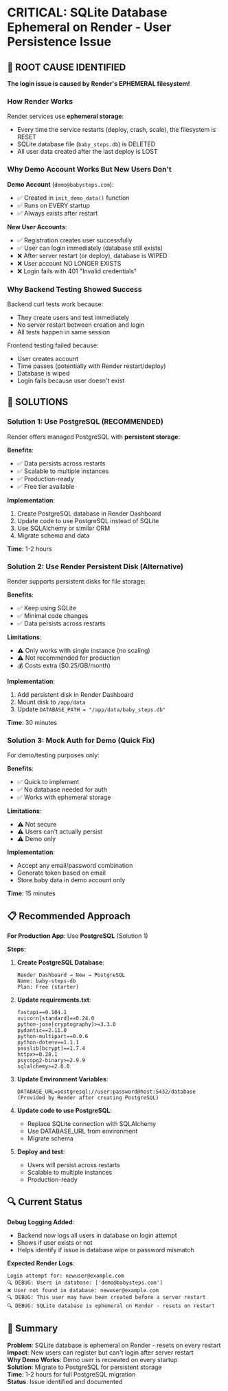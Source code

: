 # CRITICAL: SQLite Database Ephemeral on Render - User Persistence Issue

## 🚨 ROOT CAUSE IDENTIFIED

**The login issue is caused by Render's EPHEMERAL filesystem!**

### How Render Works

Render services use **ephemeral storage**:
- Every time the service restarts (deploy, crash, scale), the filesystem is RESET
- SQLite database file (`baby_steps.db`) is DELETED
- All user data created after the last deploy is LOST

### Why Demo Account Works But New Users Don't

**Demo Account** (`demo@babysteps.com`):
- ✅ Created in `init_demo_data()` function
- ✅ Runs on EVERY startup
- ✅ Always exists after restart

**New User Accounts**:
- ✅ Registration creates user successfully
- ✅ User can login immediately (database still exists)
- ❌ After server restart (or deploy), database is WIPED
- ❌ User account NO LONGER EXISTS
- ❌ Login fails with 401 "Invalid credentials"

### Why Backend Testing Showed Success

Backend curl tests work because:
- They create users and test immediately
- No server restart between creation and login
- All tests happen in same session

Frontend testing failed because:
- User creates account
- Time passes (potentially with Render restart/deploy)
- Database is wiped
- Login fails because user doesn't exist

## 🎯 SOLUTIONS

### Solution 1: Use PostgreSQL (RECOMMENDED)

Render offers managed PostgreSQL with **persistent storage**:

**Benefits**:
- ✅ Data persists across restarts
- ✅ Scalable to multiple instances
- ✅ Production-ready
- ✅ Free tier available

**Implementation**:
1. Create PostgreSQL database in Render Dashboard
2. Update code to use PostgreSQL instead of SQLite
3. Use SQLAlchemy or similar ORM
4. Migrate schema and data

**Time**: 1-2 hours

### Solution 2: Use Render Persistent Disk (Alternative)

Render supports persistent disks for file storage:

**Benefits**:
- ✅ Keep using SQLite
- ✅ Minimal code changes
- ✅ Data persists across restarts

**Limitations**:
- ⚠️ Only works with single instance (no scaling)
- ⚠️ Not recommended for production
- 💰 Costs extra ($0.25/GB/month)

**Implementation**:
1. Add persistent disk in Render Dashboard
2. Mount disk to `/app/data`
3. Update `DATABASE_PATH = "/app/data/baby_steps.db"`

**Time**: 30 minutes

### Solution 3: Mock Auth for Demo (Quick Fix)

For demo/testing purposes only:

**Benefits**:
- ✅ Quick to implement
- ✅ No database needed for auth
- ✅ Works with ephemeral storage

**Limitations**:
- ⚠️ Not secure
- ⚠️ Users can't actually persist
- ⚠️ Demo only

**Implementation**:
- Accept any email/password combination
- Generate token based on email
- Store baby data in demo account only

**Time**: 15 minutes

## 📋 Recommended Approach

**For Production App**: Use **PostgreSQL** (Solution 1)

**Steps**:

1. **Create PostgreSQL Database**:
   ```
   Render Dashboard → New → PostgreSQL
   Name: baby-steps-db
   Plan: Free (starter)
   ```

2. **Update requirements.txt**:
   ```
   fastapi==0.104.1
   uvicorn[standard]==0.24.0
   python-jose[cryptography]>=3.3.0
   pydantic==2.11.0
   python-multipart==0.0.6
   python-dotenv==1.1.1
   passlib[bcrypt]==1.7.4
   httpx>=0.28.1
   psycopg2-binary>=2.9.9
   sqlalchemy>=2.0.0
   ```

3. **Update Environment Variables**:
   ```
   DATABASE_URL=postgresql://user:password@host:5432/database
   (Provided by Render after creating PostgreSQL)
   ```

4. **Update code to use PostgreSQL**:
   - Replace SQLite connection with SQLAlchemy
   - Use DATABASE_URL from environment
   - Migrate schema

5. **Deploy and test**:
   - Users will persist across restarts
   - Scalable to multiple instances
   - Production-ready

## 🔍 Current Status

**Debug Logging Added**:
- Backend now logs all users in database on login attempt
- Shows if user exists or not
- Helps identify if issue is database wipe or password mismatch

**Expected Render Logs**:
```
Login attempt for: newuser@example.com
🔍 DEBUG: Users in database: ['demo@babysteps.com']
❌ User not found in database: newuser@example.com
🔍 DEBUG: This user may have been created before a server restart
🔍 DEBUG: SQLite database is ephemeral on Render - resets on restart
```

## 📝 Summary

**Problem**: SQLite database is ephemeral on Render - resets on every restart  
**Impact**: New users can register but can't login after server restart  
**Why Demo Works**: Demo user is recreated on every startup  
**Solution**: Migrate to PostgreSQL for persistent storage  
**Time**: 1-2 hours for full PostgreSQL migration  
**Status**: Issue identified and documented
